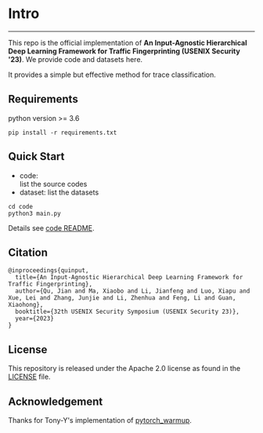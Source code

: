 # Intro
--------
This repo is the official implementation of **An Input-Agnostic Hierarchical Deep Learning Framework for Traffic Fingerprinting (USENIX Security '23)**. We provide code and datasets here.

It provides a simple but effective method for trace classification.


## Requirements
python version >= 3.6

```
pip install -r requirements.txt
```

## Quick Start

* code:      
  list the source codes
* dataset:
  list the datasets

```
cd code
python3 main.py
```

Details see [code README](code/README.md).


## Citation
```
@inproceedings{quinput,
  title={An Input-Agnostic Hierarchical Deep Learning Framework for Traffic Fingerprinting},
  author={Qu, Jian and Ma, Xiaobo and Li, Jianfeng and Luo, Xiapu and Xue, Lei and Zhang, Junjie and Li, Zhenhua and Feng, Li and Guan, Xiaohong},
  booktitle={32th USENIX Security Symposium (USENIX Security 23)},
  year={2023}
}
```

## License
This repository is released under the Apache 2.0 license as found in the [LICENSE](LICENSE) file.


## Acknowledgement
Thanks for Tony-Y's implementation of [pytorch_warmup](https://github.com/Tony-Y/pytorch_warmup).


